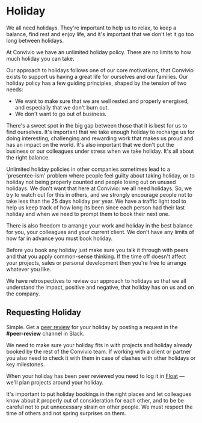# Holiday

We all need holidays. They're important to help us to relax, to keep a balance, find rest and enjoy life, and it's important that we don't let it go too long between holidays.

At Convivio we have an unlimited holiday policy. There are no limits to how much holiday you can take.

Our approach to holidays follows one of our core motivations, that Convivio exists to support us having a great life for ourselves and our families. Our holiday policy has a few guiding principles, shaped by the tension of two needs:

* We want to make sure that we are well rested and properly energised, and especially that we don't burn out.
* We don't want to go out of business.

There's a sweet spot in the big gap between those that it is best for us to find ourselves. It's important that we take enough holiday to recharge us for doing interesting, challenging and rewarding work that makes us proud and has an impact on the world. It's also important that we don't put the business or our colleagues under stress when we take holiday. It's all about the right balance.

Unlimited holiday policies in other companies sometimes lead to a 'presentee-ism' problem where people feel guilty about taking holiday, or to holiday not being properly counted and people losing out on unused holidays. We don't want that here at Convivio: we all need holidays. So, we try to watch out for this in others, and we strongly encourage people not to take less than the 25 days holiday per year. We have a traffic light tool to help us keep track of how long its been since each person had their last holiday and when we need to prompt them to book their next one.

There is also freedom to arrange your work and holiday in the best balance for you, your colleagues and your current client. We don't have any limits of how far in advance you must book holiday.

Before you book any holiday just make sure you talk it through with peers and that you apply common-sense thinking. If the time off doesn't affect your projects, sales or personal development then you're free to arrange whatever you like.

We have retrospectives to review our approach to holidays so that we all understand the impact, positive and negative, that holiday has on us and on the company.

## Requesting Holiday

Simple. Get a [peer review](../peer-reviews.md) for your holiday by posting a request in the **\#peer-review** channel in Slack. 

We need to make sure your holiday fits in with projects and holiday already booked by the rest of the Convivio team. If working with a client or partner you also need to check it with them in case of clashes with other holidays or key milestones.

When your holiday has been peer reviewed you need to log it in [Float](https://convivio.float.com/) — we'll plan projects around your holiday.

It's important to put holiday bookings in the right places and let colleagues know about it properly out of consideration for each other, and to be be careful not to put unnecessary strain on other people. We must respect the time of others and not spring surprises on them.

